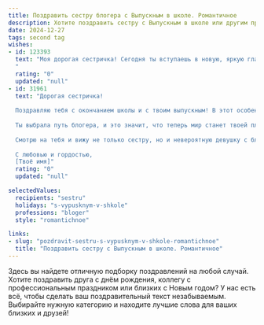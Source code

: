 ```yaml
---
title: Поздравить сестру блогера с Выпускным в школе. Романтичное
description: Хотите поздравить сестру с Выпускным в школе или другим праздником? Наш ИИ создаст незабываемое поздравление, а вы обязательно выделитесь среди других.  
date: 2024-12-27
tags: second tag
wishes:
- id: 123393
  text: "Моя дорогая сестричка! Сегодня ты вступаешь в новую, яркую главу жизни, оставляя позади школьные годы и открывая перед собой безграничные просторы.  Твой талант, твоя искренность и твой блистательный ум – вот ключи к твоей будущей  успешной карьере блогера. Пусть твой путь будет усеян цветами вдохновения, а каждое видео – шедевром, способным тронуть сердца миллионов.  Пусть любовь, счастье и свет всегда окружают тебя. С выпускным тебя, моя любимая!
  "
  rating: "0"
  updated: "null"
- id: 31961
  text: "Дорогая сестричка!
  
  Поздравляю тебя с окончанием школы и с твоим выпускным! В этот особенный день ты стоишь на пороге новых открытий и возможностей, и я уверена, что в твоём сердце горит огонь мечты, который никогда не погаснет.
  
  Ты выбрала путь блогера, и это значит, что теперь мир станет твоей площадкой для творчества! Пусть каждая твоя история будет вдохновляющей и трогающей, а твоё стремление к самовыражению донесёт до людей удивительные моменты, которые ты сможешь запечатлеть!
  
  Смотрю на тебя и вижу не только сестру, но и невероятную девушку с блестящим будущим. Желаю тебе смелости следовать своим мечтам, верить в себя и всегда оставаться истинной. Пусть каждый день будет наполнен яркими эмоциями и возможностями, которые приведут тебя к успеху.
  
  С любовью и гордостью,
  [Твоё имя]"
  rating: "0"
  updated: "null"

selectedValues:
  recipients: "sestru"
  holidays: "s-vypusknym-v-shkole"
  professions: "bloger"
  style: "romantichnoe"

links:
- slug: "pozdravit-sestru-s-vypusknym-v-shkole-romantichnoe"
  title: "Поздравить сестру с Выпускным в школе. Романтичное"
---
```


Здесь вы найдете отличную подборку поздравлений на любой случай.
Хотите поздравить друга с днём рождения, коллегу с профессиональным праздником или близких с Новым годом? У нас есть всё, чтобы сделать ваш поздравительный текст незабываемым. Выбирайте нужную категорию и находите лучшие слова для ваших близких и друзей!
